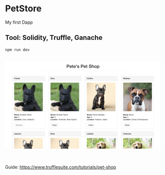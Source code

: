 # PetStore
My first Dapp
## Tool: Solidity, Truffle, Ganache

```
npm run dev
```

<p align="center">
<br>
<img src='https://github.com/issacto/PetStore/blob/master/example.png' width="700">
</p>


<br><br>
Guide: https://www.trufflesuite.com/tutorials/pet-shop
